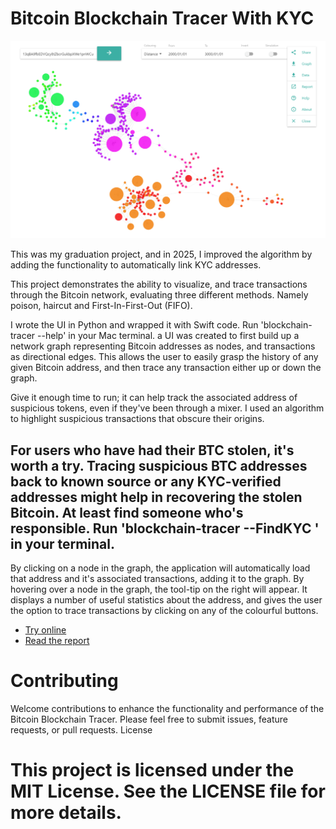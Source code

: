 # Bitcoin Blockchain Tracer With KYC 

[![](/report/images/application.png)](https://consto.uk/blockchain-tracer)

This was my graduation project, and in 2025, I improved the algorithm by adding the functionality to automatically link KYC addresses.

This project demonstrates the ability to visualize, and trace transactions through the Bitcoin network, evaluating three different methods. Namely poison, haircut and First-In-First-Out (FIFO).

I wrote the UI in Python and wrapped it with Swift code. Run 'blockchain-tracer --help' in your Mac terminal. a UI was created to first build up a network graph representing Bitcoin addresses as nodes, and transactions as directional edges. This allows the user to easily grasp the history of any given Bitcoin address, and then trace any transaction either up or down the graph.

Give it enough time to run; it can help track the associated address of suspicious tokens, even if they've been through a mixer. I used an algorithm to highlight suspicious transactions that obscure their origins.

## For users who have had their BTC stolen, it's worth a try. Tracing suspicious BTC addresses back to known source or any KYC-verified addresses might help in recovering the stolen Bitcoin. At least find someone who's responsible. Run 'blockchain-tracer --FindKYC <addr>' in your terminal.

By clicking on a node in the graph, the application will automatically load that address and it's associated transactions, adding it to the graph. By hovering over a node in the graph, the tool-tip on the right will appear. It displays a number of useful statistics about the address, and gives the user the option to trace transactions by clicking on any of the colourful buttons.

* [Try online](https://consto.uk/blockchain-tracer)
* [Read the report](/report.pdf)

# Contributing

Welcome contributions to enhance the functionality and performance of the Bitcoin Blockchain Tracer. Please feel free to submit issues, feature requests, or pull requests.
License

# This project is licensed under the MIT License. See the LICENSE file for more details.
